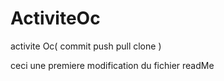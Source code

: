 # ActiviteOc

activite Oc( commit push pull clone )


ceci une premiere modification du fichier readMe
